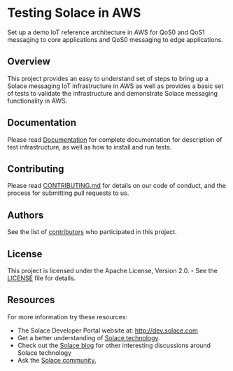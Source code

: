 # Testing Solace in AWS

Set up a demo IoT reference architecture in AWS for QoS0 and QoS1 messaging to core applications and QoS0 messaging to edge applications.

## Overview

This project provides an easy to understand set of steps to bring up a Solace messaging IoT infrastructure in AWS as well as provides a basic set 
of tests to validate the infrastructure and demonstrate Solace messaging functionality in AWS.

## Documentation

Please read [Documentation](https://SolaceLabs.github.io/sl-iot-ref-arch1) for complete documentation for description of test infrastructure, 
as well as how to install and run tests.

## Contributing

Please read [CONTRIBUTING.md](CONTRIBUTING.md) for details on our code of conduct, and the process for submitting pull requests to us.

## Authors

See the list of [contributors](https://github.com/SolaceLabs/sl-iot-ref-arch1/contributors) who participated in this project.

## License

This project is licensed under the Apache License, Version 2.0. - See the [LICENSE](LICENSE) file for details.

## Resources

For more information try these resources:

- The Solace Developer Portal website at: http://dev.solace.com
- Get a better understanding of [Solace technology](http://dev.solace.com/tech/).
- Check out the [Solace blog](http://dev.solace.com/blog/) for other interesting discussions around Solace technology
- Ask the [Solace community.](http://dev.solace.com/community/)
